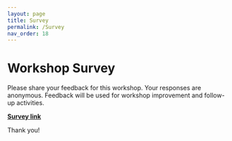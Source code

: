 ```yaml
---
layout: page
title: Survey
permalink: /Survey
nav_order: 18
---
```


# Workshop Survey
Please share your feedback for this workshop. Your responses are anonymous. Feedback will be used for workshop improvement and follow-up activities.

[**Survey link**](https://forms.gle/uAigJNF7ymciAL787)

Thank you! 
